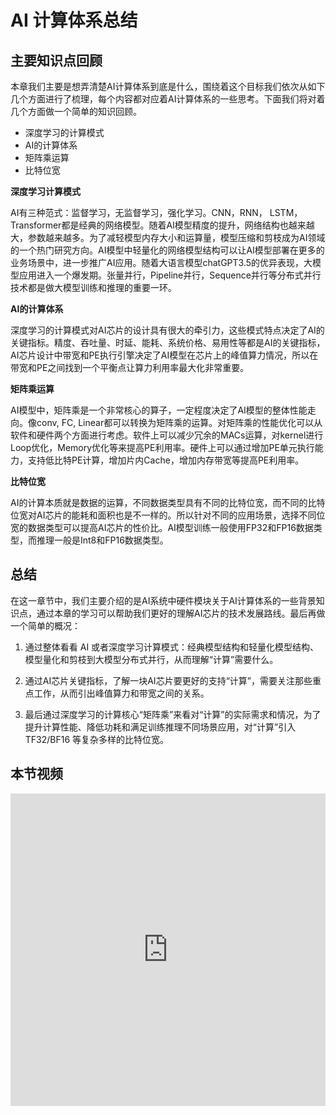 # AI 计算体系总结

## 主要知识点回顾

本章我们主要是想弄清楚AI计算体系到底是什么，围绕着这个目标我们依次从如下几个方面进行了梳理，每个内容都对应着AI计算体系的一些思考。下面我们将对着几个方面做一个简单的知识回顾。

- 深度学习的计算模式
- AI的计算体系
- 矩阵乘运算
- 比特位宽

**深度学习计算模式**

AI有三种范式：监督学习，无监督学习，强化学习。CNN，RNN， LSTM， Transformer都是经典的网络模型。随着AI模型精度的提升，网络结构也越来越大，参数越来越多。为了减轻模型内存大小和运算量，模型压缩和剪枝成为AI领域的一个热门研究方向。AI模型中轻量化的网络模型结构可以让AI模型部署在更多的业务场景中，进一步推广AI应用。随着大语言模型chatGPT3.5的优异表现，大模型应用进入一个爆发期。张量并行，Pipeline并行，Sequence并行等分布式并行技术都是做大模型训练和推理的重要一环。

**AI的计算体系**

深度学习的计算模式对AI芯片的设计具有很大的牵引力，这些模式特点决定了AI的关键指标。精度、吞吐量、时延、能耗、系统价格、易用性等都是AI的关键指标，AI芯片设计中带宽和PE执行引擎决定了AI模型在芯片上的峰值算力情况，所以在带宽和PE之间找到一个平衡点让算力利用率最大化非常重要。

**矩阵乘运算**

AI模型中，矩阵乘是一个非常核心的算子，一定程度决定了AI模型的整体性能走向。像conv, FC, Linear都可以转换为矩阵乘的运算。对矩阵乘的性能优化可以从软件和硬件两个方面进行考虑。软件上可以减少冗余的MACs运算，对kernel进行Loop优化，Memory优化等来提高PE利用率。硬件上可以通过增加PE单元执行能力，支持低比特PE计算，增加片内Cache，增加内存带宽等提高PE利用率。

**比特位宽**

AI的计算本质就是数据的运算，不同数据类型具有不同的比特位宽，而不同的比特位宽对AI芯片的能耗和面积也是不一样的。所以针对不同的应用场景，选择不同位宽的数据类型可以提高AI芯片的性价比。AI模型训练一般使用FP32和FP16数据类型，而推理一般是Int8和FP16数据类型。

## 总结

在这一章节中，我们主要介绍的是AI系统中硬件模块关于AI计算体系的一些背景知识点，通过本章的学习可以帮助我们更好的理解AI芯片的技术发展路线。最后再做一个简单的概况：

1. 通过整体看看 AI 或者深度学习计算模式：经典模型结构和轻量化模型结构、模型量化和剪枝到大模型分布式并行，从而理解“计算”需要什么。

2. 通过AI芯片关键指标，了解一块AI芯片要更好的支持“计算”，需要关注那些重点工作，从而引出峰值算力和带宽之间的关系。

3. 最后通过深度学习的计算核心“矩阵乘”来看对“计算”的实际需求和情况，为了提升计算性能、降低功耗和满足训练推理不同场景应用，对“计算”引入 TF32/BF16 等复杂多样的比特位宽。

## 本节视频

<html>
<iframe src="https://player.bilibili.com/player.html?aid=866076530&bvid=BV1j54y1T7ii&cid=1056463544&page=1&as_wide=1&high_quality=1&danmaku=0&t=30&autoplay=0" width="100%" height="500" scrolling="no" border="0" frameborder="no" framespacing="0" allowfullscreen="true"> </iframe>
</html>

